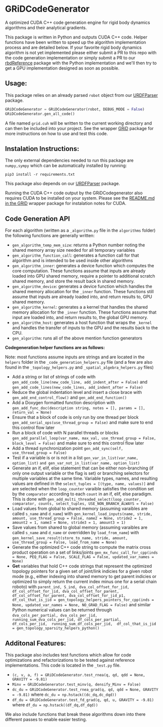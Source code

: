 # GRiDCodeGenerator

A optimized CUDA C++ code generation engine for rigid body dynamics algorithms and their analytical gradients.

This package is written in Python and outputs CUDA C++ code. Helper functions have been written to speed up the algorithm implementation process and are detailed below. If your favorite rigid body dynamics algorithm is not yet implemented please either submit a PR to this repo with the code generation implementation or simply submit a PR to our [rbdReference](https://github.com/robot-acceleration/rbdReference) package with the Python implementation and we'll then try to get a GPU implementation designed as soon as possible.

## Usage:
This package relies on an already parsed ```robot``` object from our [URDFParser](https://github.com/robot-acceleration/URDFParser) package.
```python
GRiDCodeGenerator = GRiDCodeGenerator(robot, DEBUG_MODE = False)
GRiDCodeGenerator.gen_all_code()
```
A file named ```grid.cuh``` will be written to the current working directory and can then be included into your project. See the wrapper [GRiD](https://github.com/robot-acceleration/GRiD) package for more instructions on how to use and test this code.

## Instalation Instructions:
The only external dependencies needed to run this package are ```numpy,sympy``` which can be automatically installed by running:
```shell
pip3 install -r requirements.txt
```
This package also depends on our [URDFParser](https://github.com/robot-acceleration/URDFParser) package.

Running the CUDA C++ code output by the GRiDCodegenerator also requires CUDA to be installed on your system. Please see the [README.md in the GRID](https://github.com/robot-acceleration/GRiD) wrapper package for instalation notes for CUDA.

## Code Generation API

For each algorithm (written as a ```_algorithm.py``` file in the ```algorithms``` folder) the following functions are generally written:
+ ```gen_algorithm_temp_mem_size```: returns a Python number noting the shared memory array size needed for all temporary variables
+ ```gen_algorithm_function_call```: generates a function call for that algorithm and is intended to be used inside other algorithms
+ ```gen_algorithm_inner```: generates a device function which computes the core computation. These functions assume that inputs are already loaded into GPU shared memory, require a pointer to additional scratch shared memory, and store the result back in shared memory.
+ ```gen_algorithm_device```: generates a device function which handles the shared memory allocation for the ```_inner``` function. These functions still assume that inputs are already loaded into, and return results to, GPU shared memory.
+ ```gen_algorithm_kernel```: generates a a kernel that handles the shared memory allocation for the ```_inner```  function. These functions assume that input are loaded into, and return results to, the global GPU memory.
+ ```gen_algorithm_host```: generates a host function that wraps the ```_kernel``` and handles the transfer of inputs to the GPU and the results back to the CPU.
+ ```gen_algorithm```: runs all of the above mention function generators

**Codegeneration helper functions are as follows:**

Note: most functions assume inputs are strings and are located in the ```helpers``` folder in the ```_code_generation_helpers.py``` file (and a few are also found in the ```_topology_helpers.py``` and ```_spatial_algebra_helpers.py``` files)

+ Add a string or list of strings of code with ```gen_add_code_line(new_code_line, add_indent_after = False)``` and ```gen_add_code_lines(new_code_lines, add_indent_after = False)```
+ Reduce the global indentation level and insert a close brace with ```gen_add_end_control_flow()``` and ```gen_add_end_function()```
+ Add a Doxygen formatted function description with ```gen_add_func_doc(description string, notes = [], params = [], return_val = None)```
+ Ensure that a block of code is only run by one thread per block ```gen_add_serial_ops(use_thread_group = False)``` and make sure to end this control flow later
+ Run a block of code with N parallel threads or blocks ```gen_add_parallel_loop(var_name, max_val, use_thread_group = False, block_level = False)``` and make sure to end this control flow later
+ Add a thread synchronization point ```gen_add_sync(self, use_thread_group = False)```
+ Test if a variable is or is not in a list ```gen_var_in_list(var_name, option_list)``` ```and gen_var_not_in_list(var_name, option_list)```
+ Generate an if, elif, else statement that can be either non-branching (if only one output variable or the flag is set) or branching selectors for multiple variables at the same time. Variable types, names, and resulting values are defined in the ```select_tuples = [(type, name, values)]``` and are selected when the ```loop_counter``` varaible satisfies the condition set by the ```comparator``` according to each ```count``` in an if, elif, else paradigm. This is done with ```gen_add_multi_threaded_select(loop_counter, comparator, counts, select_tuples, USE_NON_BRANCH_ALWAYS = False)```
+ Load values from global to shared memory (assuming varaibles are called ```s_name``` and ```d_name```) with ```gen_kernel_load_inputs(name, stride, amount, use_thread_group = False, name2 = None, stride2 = 1, amount2 = 1, name3 = None, stride3 = 1, amount3 = 1)```
+ Save values from shared to global memory (assuming varaibles are called ```s_name``` and ```d_name``` or overridden by ```load_from_name```) with ```gen_kernel_save_result(store_to_name, stride, amount, use_thread_group = False, load_from_name = None)```
+ Generate the optimized C++ code string to compute the matrix cross product operation on a set of links/joints ```gen_mx_func_call_for_cpp(inds = None, PEQ_FLAG = False, SCALE_FLAG = False, updated_var_names = None)```
+ **Get** variables that hold C++ code strings that represent the optimized topology pointers for a given set of joint/link indicies for a given robot mode (e.g., either indexing into shared memory to get parent indicies or optimized to simply return the current index minus one for a serial chain roboto) with ```parent_ind, S_ind, dva_col_offset_for_jid, df_col_offset_for_jid, dva_col_offset_for_parent, df_col_offset_for_parent, dva_col_offset_for_jid_p1, df_col_that_is_jid = gen_topology_helpers_pointers_for_cpp(inds = None, updated_var_names = None, NO_GRAD_FLAG = False)``` and similar Python numerical values can be returned through ```dva_cols_per_partial, dva_cols_per_jid, running_sum_dva_cols_per_jid, df_cols_per_partial,  df_cols_per_jid,  running_sum_df_cols_per_jid,  df_col_that_is_jid = gen_topology_sparsity_helpers_python()```

## Additonal Features:
This package also includes test functions which allow for code optimizations and refactorizations to be tested against reference implementations. This code is located in the ```_test.py``` file.
+ ```(c, v, a, f) = GRiDCodeGenerator.test_rnea(q, qd, qdd = None, GRAVITY = -9.81)```
+ ```Minv = GRiDCodeGenerator.test_minv(q, densify_Minv = False)```
+ ```dc_du = GRiDCodeGenerator.test_rnea_grad(q, qd, qdd = None, GRAVITY = -9.81)``` where ```dc_du = np.hstack((dc_dq,dc_dqd))```
+ ```df_du = GRiDCodeGenerator.test_fd_grad(q, qd, u, GRAVITY = -9.81)``` where ```df_du = np.hstack((df_dq,df_dqd))```

We also include functions that break these algorithms down into there different passes to enable easier testing.

